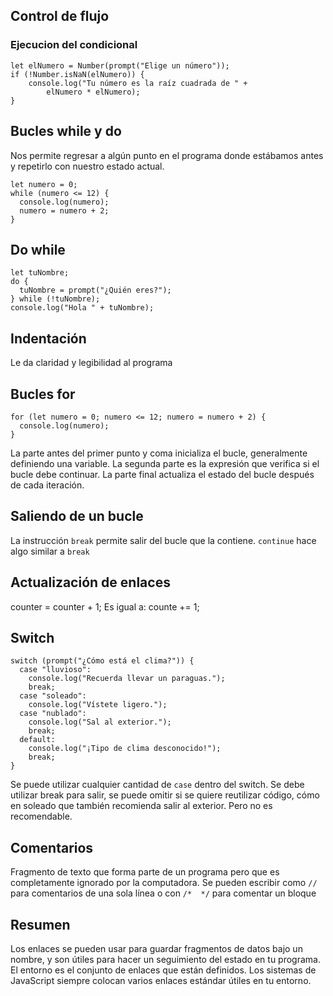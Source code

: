 ## Control de flujo
### Ejecucion del condicional
```
let elNumero = Number(prompt("Elige un número"));
if (!Number.isNaN(elNumero)) {
    console.log("Tu número es la raíz cuadrada de " +
        elNumero * elNumero);
}
```
## Bucles while y do

Nos permite regresar a algún punto en el programa donde estábamos antes y repetirlo con nuestro estado actual.
```
let numero = 0;
while (numero <= 12) {
  console.log(numero);
  numero = numero + 2;
}
```
## Do while
```
let tuNombre;
do {
  tuNombre = prompt("¿Quién eres?");
} while (!tuNombre);
console.log("Hola " + tuNombre);
```
## Indentación
Le da claridad y legibilidad al programa

## Bucles for
```
for (let numero = 0; numero <= 12; numero = numero + 2) {
  console.log(numero);
}
```
La parte antes del primer punto y coma inicializa el bucle, generalmente definiendo una variable. La segunda parte es la expresión que verifica si el bucle debe continuar. La parte final actualiza el estado del bucle después de cada iteración.

## Saliendo de un bucle
La instrucción `break` permite salir del bucle que la contiene.
`continue` hace algo similar a `break`

## Actualización de enlaces

counter = counter + 1;
Es igual a:
counte += 1;

## Switch
```
switch (prompt("¿Cómo está el clima?")) {
  case "lluvioso":
    console.log("Recuerda llevar un paraguas.");
    break;
  case "soleado":
    console.log("Vístete ligero.");
  case "nublado":
    console.log("Sal al exterior.");
    break;
  default:
    console.log("¡Tipo de clima desconocido!");
    break;
}
```
Se puede utilizar cualquier cantidad de `case` dentro del switch. Se debe utilizar break para salir, se puede omitir si se quiere reutilizar código, cómo en soleado que también recomienda salir al exterior. Pero no es recomendable.

## Comentarios
Fragmento de texto que forma parte de un programa pero que es completamente ignorado por la computadora.
Se pueden escribir como `//` para comentarios de una sola línea o con `/*  */` para comentar un bloque

## Resumen
Los enlaces se pueden usar para guardar fragmentos de datos bajo un nombre, y son útiles para hacer un seguimiento del estado en tu programa. El entorno es el conjunto de enlaces que están definidos. Los sistemas de JavaScript siempre colocan varios enlaces estándar útiles en tu entorno.